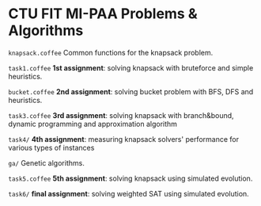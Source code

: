 CTU FIT MI-PAA Problems & Algorithms
====

`knapsack.coffee`
Common functions for the knapsack problem.

`task1.coffee`
**1st assignment**: solving knapsack with bruteforce and simple heuristics.

`bucket.coffee`
**2nd assignment**: solving bucket problem with BFS, DFS and heuristics.

`task3.coffee`
**3rd assignment**: solving knapsack with branch&bound, dynamic programming and approximation algorithm

`task4/`
**4th assignment**: measuring knapsack solvers' performance for various types of instances

`ga/`
Genetic algorithms.

`task5.coffee`
**5th assignment**: solving knapsack using simulated evolution.

`task6/`
**final assignment**: solving weighted SAT using simulated evolution.

